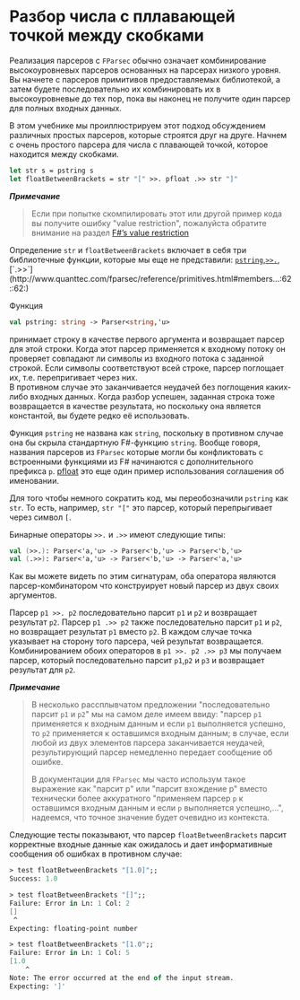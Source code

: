 ﻿# Разбор числа с пллавающей точкой между скобками

Реализация парсеров с `FParsec` обычно означает комбинирование высокоуровневых парсеров основанных на парсерах низкого уровня.
Вы начнете с парсеров примитивов предоставляемых библиотекой, а затем будете последовательно их комбинировать их в высокоуровневые до тех пор, пока вы наконец не получите один парсер для полных входных данных.

В этом учебнике мы проиллюстрируем этот подход обсуждением различных простых парсеров, которые строятся друг на друге. 
Начнем с очень простого парсера для числа с плавающей точкой, которое находится между скобками.

```fsharp
let str s = pstring s
let floatBetweenBrackets = str "[" >>. pfloat .>> str "]"
```

**_Примечание_**
> Если при попытке скомпилировать этот или другой пример кода вы получите ошибку "value restriction", пожалуйста обратите внимание на раздел [F#’s value restriction](http://www.quanttec.com/fparsec/tutorial.html#fs-value-restriction)

Определение `str` и `floatBetweenBrackets` включает в себя три библиотечные функции, которые мы еще не представили:
[`pstring`](http://www.quanttec.com/fparsec/reference/charparsers.html#members.pstring),[`>>.`](http://www.quanttec.com/fparsec/reference/primitives.html#members.:62::62:..),[`.>>`](http://www.quanttec.com/fparsec/reference/primitives.html#members...:62::62:)

Функция

```fsharp
val pstring: string -> Parser<string,'u>
```

принимает строку в качестве первого аргумента и возвращает парсер для этой строки.
Когда этот парсер применяется к входному потоку он проверяет совпадают ли символы из входного потока с заданной строкой.
Если символы соответствуют всей строке, парсер поглощает их, т.е. перепригивает через них.  
В противном случае это заканчивается неудачей без поглощения каких-либо входных данных.
Когда разбор успешен, заданная строка тоже возвращается в качестве результата, но поскольку она является константой, вы будете редко её использовать.

Функция `pstring` не названа как `string`, поскольку в противном случае она бы скрыла стандартную F#-функцию `string`. 
Вообще говоря, названия  парсеров из `FParsec` которые могли бы конфликтовать с встроенными функциями из F# начинаются с дополнительного префикса `p`. [pfloat](http://www.quanttec.com/fparsec/reference/charparsers.html#members.pfloat) это еще один пример использования соглашения об именовании.

Для того чтобы немного сократить код, мы переобозначили `pstring` как `str`. То есть, например, `str "["` это парсер, который перепрыгивает через символ `[`.

Бинарные операторы `>>.` и `.>>` имеют следующие типы:

```fsharp
val (>>.): Parser<'a,'u> -> Parser<'b,'u> -> Parser<'b,'u>
val (.>>): Parser<'a,'u> -> Parser<'b,'u> -> Parser<'a,'u>
```

Как вы можете видеть по этим сигнатурам, оба оператора являются парсер-комбинатором что конструирует новый парсер из двух своих аргументов.

Парсер `p1 >>. p2` последовательно парсит `p1` и `p2` и возвращает результат `p2`. 
Парсер `p1 .>> p2` также последовательно парсит `p1` и `p2`, но возвращает результат `p1` вместо `p2`.
В каждом случае точка указывает на сторону того парсера, чей результат возвращается.
Комбинированием обоих операторов в `p1 >>. p2 .>> p3` мы получаем парсер, который последовательно парсит `p1`,`p2` и `p3` и возвращает результат для `p2`.

**_Примечание_**

> В несколько рассплывчатом предложении "последовательно парсит `p1` и `p2`" мы на самом деле имеем ввиду:
> "парсер `p1` применяется к входным данным и если `p1` выполняется успешно, то `p2` применяется к оставшимся входным данным;
> в случае, если любой из двух элементов парсера заканчивается неудачей, результирующий парсер немедленно передает сообщение об ошибке.
>
> В документации для `FParsec` мы часто использум такое выражение как "парсит p" или "парсит вхождение p" вместо технически более аккуратного 
> "применяем парсер `p` к оставшимся входным данным и если `p` выполняется успешно,...", надеемся, что точное значение будет очевидно из контекста.

Следующие тесты показывают, что парсер `floatBetweenBrackets` парсит корректные входные данные как ожидалось и дает информативные сообщения об ошибках в противном случае:


```fsharp
> test floatBetweenBrackets "[1.0]";;
Success: 1.0

> test floatBetweenBrackets "[]";;
Failure: Error in Ln: 1 Col: 2
[]
 ^
Expecting: floating-point number

> test floatBetweenBrackets "[1.0";;
Failure: Error in Ln: 1 Col: 5
[1.0
    ^
Note: The error occurred at the end of the input stream.
Expecting: ']'
```